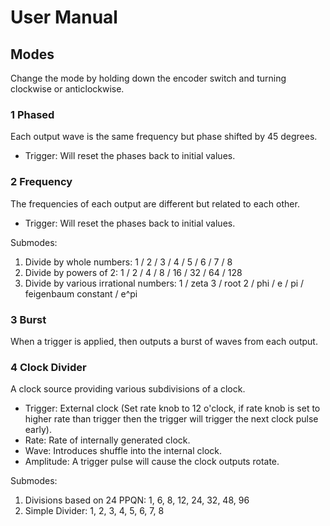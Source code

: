 # User Manual

## Modes

Change the mode by holding down the encoder switch and turning clockwise or anticlockwise.

### 1 Phased

Each output wave is the same frequency but phase shifted by 45 degrees.
* Trigger: Will reset the phases back to initial values.

### 2 Frequency

The frequencies of each output are different but related to each other.
* Trigger: Will reset the phases back to initial values.

Submodes:
1. Divide by whole numbers: 1 / 2 / 3 / 4 / 5 / 6 / 7 / 8
2. Divide by powers of 2: 1 / 2 / 4 / 8 / 16 / 32 / 64 / 128
3. Divide by various irrational numbers: 1 / zeta 3 / root 2 / phi / e / pi / feigenbaum constant / e^pi


### 3 Burst

When a trigger is applied, then outputs a burst of waves from each output.

### 4 Clock Divider

A clock source providing various subdivisions of a clock.
* Trigger: External clock (Set rate knob to 12 o'clock, if rate knob is set to higher rate than trigger then the trigger will trigger the next clock pulse early).
* Rate: Rate of internally generated clock.
* Wave: Introduces shuffle into the internal clock.
* Amplitude: A trigger pulse will cause the clock outputs rotate.

Submodes:
1. Divisions based on 24 PPQN: 1, 6, 8, 12, 24, 32, 48, 96
2. Simple Divider: 1, 2, 3, 4, 5, 6, 7, 8
